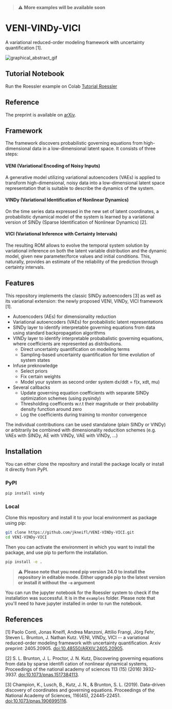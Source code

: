 > :warning: **More examples will be available soon**

# VENI-VINDy-VICI
A variational reduced-order modeling framework with uncertainty quantification [1].

![graphical_abstract_gif](https://github.com/jkneifl/VENI-VINDy-VICI/assets/51111500/15ee2081-65e1-4e96-b182-91b52ff7271c)

## Tutorial Notebook 
Run the Roessler example on Colab 
[Tutorial Roessler](https://drive.google.com/file/d/1Tvk93iU5kh7i7ffkOwfMUPwxT1rhhoW0/view?usp=drive_link)

## Reference
The preprint is available on [arXiv](https://arxiv.org/abs/2405.20905).

## Framework
The framework discovers probabilistic governing equations from high-dimensional data in a low-dimensional latent space. It consists of three steps:

#### VENI (Variational Encoding of Noisy Inputs)
A generative model utilizing variational autoencoders (VAEs) is applied to transform high-dimensional, noisy data into a low-dimensional latent space representation that is suitable to describe the dynamics of the system.

#### VINDy (Variational Identification of Nonlinear Dynamics)
On the time series data expressed in the new set of latent coordinates, a probabilistic dynamical model of the system is learned by a variational version of SINDy (Sparse Identification of Nonlinear Dynamics) [2].

#### VICI (Variational Inference with Certainty Intervals) 
The resulting ROM allows to evolve the temporal system solution by variational inference on both the latent variable distribution and the dynamic model, given new parameter/force values and initial conditions. This, naturally, provides an estimate of the reliability of the prediction through certainty intervals.

## Features
This repository implements the classic SINDy autoencoders [3] as well as its variational extension: the newly proposed VENI, VINDy, VICI framework [1].
* Autoencoders (AEs) for dimensionality reduction
* Variational autoencoders (VAEs) for probabilistic latent representations
* SINDy layer to identify interpretable governing equations from data using standard backpropagation algorithms
* VINDy layer to identify interpretable probabalistic governing equations, where coefficients are represented as distributions.
  * Direct uncertainty quantification on modeling terms
  * Sampling-based uncertainty quantification for time evolution of system states
* Infuse preknowledge
  * Select priors
  * Fix certain weights
  * Model your system as second order system dx/ddt = f(x, xdt, mu)
* Several callbacks
  * Update governing equation coefficients with separate SINDy optimization schemes (using pysindy)
  * Thresholding coefficents w.r.t their magnitude or their probability density function around zero
  * Log the coefficients during training to monitor convergence

The individual contributions can be used standalone (plain SINDy or VINDy) or arbitrarily be combined with dimensionality reducition schemes (e.g. VAEs with SINDy, AE with VINDy, VAE with VINDy, ...)

## Installation

You can either clone the repository and install the package locally or install it directly from PyPI.

### PyPI

```bash
pip install vindy
```

### Local
Clone this repository and install it to your local environment as package using pip:

```bash
git clone https://github.com/jkneifl/VENI-VINDy-VICI.git
cd VENI-VINDy-VICI
```
Then you can activate the environment in which you want to install the package, and use pip to perform the installation.
```bash
pip install -e .
```

> :warning: **Please note that you need pip version 24.0 to install the repository in editable mode. Either upgrade pip to the latest version or install it without the ```-e``` argument**

You can run the jupyter notebook for the Roessler system to check if the installation was successful. 
It is in the `examples` folder. Please note that you'll need to have jupyter installed in order to run the notebook.



## References

[1] Paolo Conti, Jonas Kneifl, Andrea Manzoni, Attilio Frangi, Jörg Fehr, Steven L. Brunton, J. Nathan Kutz. VENI, VINDy, VICI -- a variational reduced-order modeling framework with uncertainty quantification. Arxiv preprint: 2405.20905. [doi:10.48550/ARXIV.2405.20905](https://doi.org/10.48550/ARXIV.2405.20905).

[2] S. L. Brunton, J. L. Proctor, J. N. Kutz, Discovering governing equations from data by sparse identifi cation of nonlinear dynamical systems, Proceedings of the national academy of sciences 113 (15) (2016) 3932–3937. [doi:10.1073/pnas.1517384113](https://doi.org/10.1073/pnas.1517384113).

[3] Champion, K., Lusch, B., Kutz, J. N., & Brunton, S. L. (2019). Data-driven discovery of coordinates and governing equations. Proceedings of the National Academy of Sciences, 116(45), 22445-22451. [doi:10.1073/pnas.1906995116](https://doi.org/10.1073/pnas.1906995116). 
  
